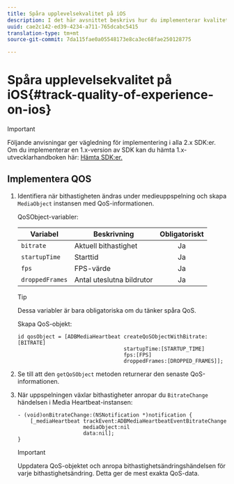 ```yaml
---
title: Spåra upplevelsekvalitet på iOS
description: I det här avsnittet beskrivs hur du implementerar kvalitetsuppföljning av upplevelser (QoE, QoS) med Media SDK på iOS.
uuid: cae2c142-ed39-4234-a711-765dcabc5415
translation-type: tm+mt
source-git-commit: 7da115fae0a05548173e8ca3ec68fae250128775

---
```



# Spåra upplevelsekvalitet på iOS{#track-quality-of-experience-on-ios}

>[!IMPORTANT]
>
>Följande anvisningar ger vägledning för implementering i alla 2.x SDK:er. Om du implementerar en 1.x-version av SDK kan du hämta 1.x-utvecklarhandboken här: [Hämta SDK:er.](/help/sdk-implement/download-sdks.md)

## Implementera QOS

1. Identifiera när bithastigheten ändras under medieuppspelning och skapa `MediaObject` instansen med QoS-informationen.

   QoSObject-variabler:

   | Variabel | Beskrivning | Obligatoriskt |
   | --- | --- | :---: |
   | `bitrate` | Aktuell bithastighet | Ja |
   | `startupTime` | Starttid | Ja |
   | `fps` | FPS-värde | Ja |
   | `droppedFrames` | Antal uteslutna bildrutor | Ja |

   >[!TIP]
   >
   >Dessa variabler är bara obligatoriska om du tänker spåra QoS.

   Skapa QoS-objekt:

   ```
   id qosObject = [ADBMediaHeartbeat createQoSObjectWithBitrate:[BITRATE] 
                                     startupTime:[STARTUP_TIME]  
                                     fps:[FPS]  
                                     droppedFrames:[DROPPED_FRAMES]];
   ```

1. Se till att den `getQoSObject` metoden returnerar den senaste QoS-informationen.
1. När uppspelningen växlar bithastigheter anropar du `BitrateChange` händelsen i Media Heartbeat-instansen:

   ```
   - (void)onBitrateChange:(NSNotification *)notification { 
       [_mediaHeartbeat trackEvent:ADBMediaHeartbeatEventBitrateChange  
                        mediaObject:nil  
                        data:nil]; 
   }
   ```

   >[!IMPORTANT]
   >
   >Uppdatera QoS-objektet och anropa bithastighetsändringshändelsen för varje bithastighetsändring. Detta ger de mest exakta QoS-data.

